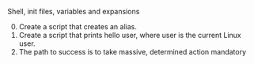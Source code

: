 Shell, init files, variables and expansions

0. Create a script that creates an alias.
1. Create a script that prints hello user, where user is the current Linux user.
2. The path to success is to take massive, determined action mandatory
